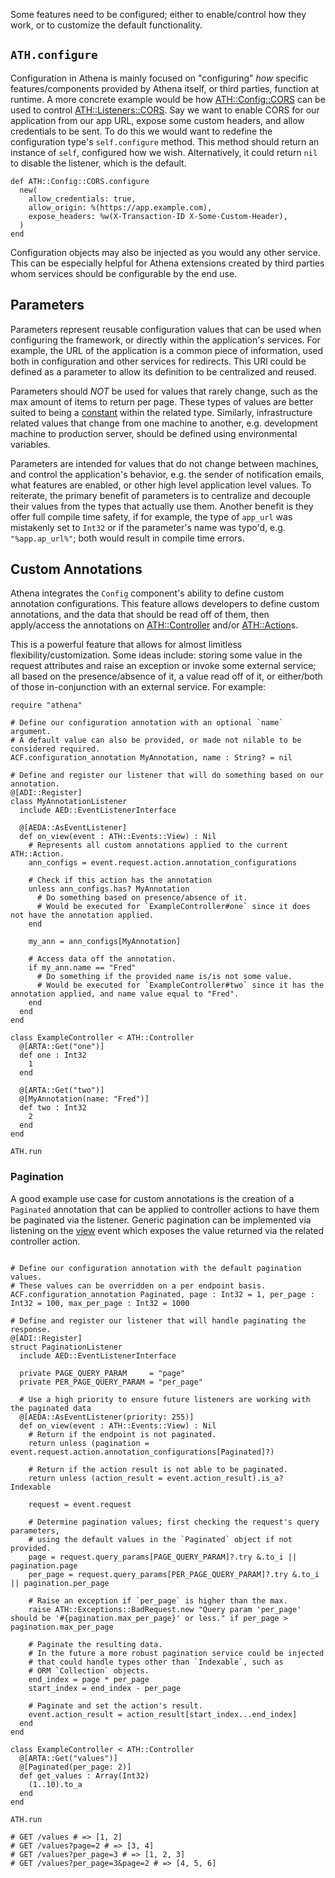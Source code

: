 Some features need to be configured;
either to enable/control how they work, or to customize the default functionality.

## `ATH.configure`

Configuration in Athena is mainly focused on "configuring" _how_ specific features/components provided by Athena itself, or third parties, function at runtime.
A more concrete example would be how [ATH::Config::CORS](/Framework/Config/CORS) can be used to control [ATH::Listeners::CORS](/Framework/Listeners/CORS).
Say we want to enable CORS for our application from our app URL, expose some custom headers, and allow credentials to be sent.
To do this we would want to redefine the configuration type's `self.configure` method.
This method should return an instance of `self`, configured how we wish. Alternatively, it could return `nil` to disable the listener, which is the default.

```crystal
def ATH::Config::CORS.configure
  new(
    allow_credentials: true,
    allow_origin: %(https://app.example.com),
    expose_headers: %w(X-Transaction-ID X-Some-Custom-Header),
  )
end
```

Configuration objects may also be injected as you would any other service. This can be especially helpful for Athena extensions created by third parties whom services should be configurable by the end use.

## Parameters

Parameters represent reusable configuration values that can be used when configuring the framework, or directly within the application's services.
For example, the URL of the application is a common piece of information, used both in configuration and other services for redirects.
This URl could be defined as a parameter to allow its definition to be centralized and reused.

Parameters should _NOT_ be used for values that rarely change, such as the max amount of items to return per page.
These types of values are better suited to being a [constant](https://crystal-lang.org/reference/syntax_and_semantics/constants.html) within the related type.
Similarly, infrastructure related values that change from one machine to another, e.g. development machine to production server, should be defined using environmental variables.

Parameters are intended for values that do not change between machines, and control the application's behavior, e.g. the sender of notification emails, what features are enabled, or other high level application level values.
To reiterate, the primary benefit of parameters is to centralize and decouple their values from the types that actually use them.
Another benefit is they offer full compile time safety, if for example, the type of `app_url` was mistakenly set to `Int32` or if the parameter's name was typo'd, e.g. `"%app.ap_url%"`; both would result in compile time errors.

<!-- ## Bundles -->

## Custom Annotations

Athena integrates the `Config` component's ability to define custom annotation configurations.
This feature allows developers to define custom annotations, and the data that should be read off of them, then apply/access the annotations on [ATH::Controller](/Framework/Controller) and/or [ATH::Action](/Framework/Action)s.

This is a powerful feature that allows for almost limitless flexibility/customization.
Some ideas include: storing some value in the request attributes and raise an exception or invoke some external service; all based on the presence/absence of it, a value read off of it, or either/both of those in-conjunction with an external service.
For example:

```crystal
require "athena"

# Define our configuration annotation with an optional `name` argument.
# A default value can also be provided, or made not nilable to be considered required.
ACF.configuration_annotation MyAnnotation, name : String? = nil

# Define and register our listener that will do something based on our annotation.
@[ADI::Register]
class MyAnnotationListener
  include AED::EventListenerInterface

  @[AEDA::AsEventListener]
  def on_view(event : ATH::Events::View) : Nil
    # Represents all custom annotations applied to the current ATH::Action.
    ann_configs = event.request.action.annotation_configurations

    # Check if this action has the annotation
    unless ann_configs.has? MyAnnotation
      # Do something based on presence/absence of it.
      # Would be executed for `ExampleController#one` since it does not have the annotation applied.
    end

    my_ann = ann_configs[MyAnnotation]

    # Access data off the annotation.
    if my_ann.name == "Fred"
      # Do something if the provided name is/is not some value.
      # Would be executed for `ExampleController#two` since it has the annotation applied, and name value equal to "Fred".
    end
  end
end

class ExampleController < ATH::Controller
  @[ARTA::Get("one")]
  def one : Int32
    1
  end

  @[ARTA::Get("two")]
  @[MyAnnotation(name: "Fred")]
  def two : Int32
    2
  end
end

ATH.run
```

### Pagination

<!-- TODO: Move this to a cookbook/how-to type of page/section? -->

A good example use case for custom annotations is the creation of a `Paginated` annotation that can be applied to controller actions to have them be paginated via the listener. Generic pagination can be implemented via listening on the [view](./middleware.md#4-view-event) event which exposes the value returned via the related controller action.

```crystal

# Define our configuration annotation with the default pagination values.
# These values can be overridden on a per endpoint basis.
ACF.configuration_annotation Paginated, page : Int32 = 1, per_page : Int32 = 100, max_per_page : Int32 = 1000

# Define and register our listener that will handle paginating the response.
@[ADI::Register]
struct PaginationListener
  include AED::EventListenerInterface

  private PAGE_QUERY_PARAM     = "page"
  private PER_PAGE_QUERY_PARAM = "per_page"

  # Use a high priority to ensure future listeners are working with the paginated data
  @[AEDA::AsEventListener(priority: 255)]
  def on_view(event : ATH::Events::View) : Nil
    # Return if the endpoint is not paginated.
    return unless (pagination = event.request.action.annotation_configurations[Paginated]?)

    # Return if the action result is not able to be paginated.
    return unless (action_result = event.action_result).is_a? Indexable

    request = event.request

    # Determine pagination values; first checking the request's query parameters,
    # using the default values in the `Paginated` object if not provided.
    page = request.query_params[PAGE_QUERY_PARAM]?.try &.to_i || pagination.page
    per_page = request.query_params[PER_PAGE_QUERY_PARAM]?.try &.to_i || pagination.per_page

    # Raise an exception if `per_page` is higher than the max.
    raise ATH::Exceptions::BadRequest.new "Query param 'per_page' should be '#{pagination.max_per_page}' or less." if per_page > pagination.max_per_page

    # Paginate the resulting data.
    # In the future a more robust pagination service could be injected
    # that could handle types other than `Indexable`, such as
    # ORM `Collection` objects.
    end_index = page * per_page
    start_index = end_index - per_page

    # Paginate and set the action's result.
    event.action_result = action_result[start_index...end_index]
  end
end

class ExampleController < ATH::Controller
  @[ARTA::Get("values")]
  @[Paginated(per_page: 2)]
  def get_values : Array(Int32)
    (1..10).to_a
  end
end

ATH.run

# GET /values # => [1, 2]
# GET /values?page=2 # => [3, 4]
# GET /values?per_page=3 # => [1, 2, 3]
# GET /values?per_page=3&page=2 # => [4, 5, 6]
```
